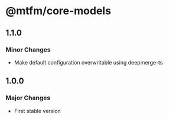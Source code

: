 # @mtfm/core-models

## 1.1.0

### Minor Changes

- Make default configuration overwritable using deepmerge-ts

## 1.0.0

### Major Changes

- First stable version
